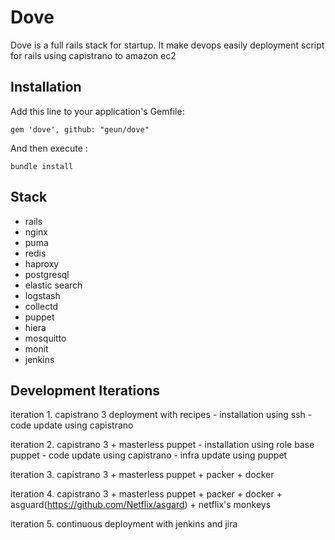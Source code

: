 # Dove

Dove is a full rails stack for startup. It make devops easily 
deployment script for rails using capistrano to amazon ec2


## Installation
Add this line to your application's Gemfile:
             
	gem 'dove', github: "geun/dove"


And then execute :

	bundle install


## Stack

- rails
- nginx 
- puma 
- redis
- haproxy 
- postgresql
- elastic search 
- logstash
- collectd
- puppet
- hiera 
- mosquitto 
- monit 
- jenkins 


## Development Iterations

iteration 1. capistrano 3 deployment with recipes
             - installation using ssh
             - code update using capistrano 
             
iteration 2. capistrano 3 + masterless puppet
             - installation using role base puppet 
             - code update using capistrano 
             - infra update using puppet 
             
iteration 3. capistrano 3 + masterless puppet + packer + docker 

iteration 4. capistrano 3 + masterless puppet
             + packer + docker 
             + asguard(https://github.com/Netflix/asgard) 
             + netflix's monkeys

iteration 5. continuous deployment with jenkins and jira



             
             

            
